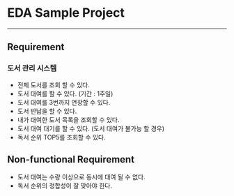 # EDA Sample Project

-----------------

## Requirement

### 도서 관리 시스템

- 전체 도서를 조회 할 수 있다.
- 도서 대여를 할 수 있다. (기간 : 1주일)
- 도서 대여를 3번까지 연장할 수 있다.
- 도서 반납을 할 수 있다.
- 내가 대여한 도서 목록을 조회할 수 있다.
- 도서 대여 대기를 할 수 있다. (도서 대여가 불가능 할 경우)
- 독서 순위 TOP5를 조회할 수 있다.

## Non-functional Requirement

- 도서 대여는 수량 이상으로 동시에 대여 될 수 없다.
- 독서 순위의 정합성이 잘 맞아야 한다.